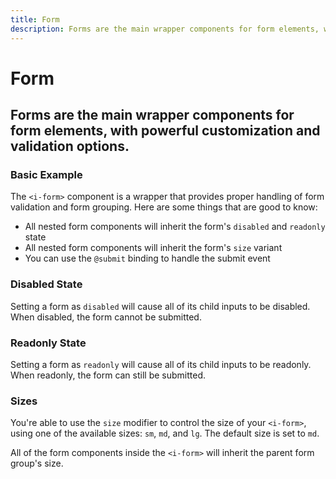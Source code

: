 ```yaml
---
title: Form
description: Forms are the main wrapper components for form elements, with powerful customization and validation options. 
---
```


<script setup>
import * as examples from '../../../../../examples/forms/form'
</script>

# Form
## Forms are the main wrapper components for form elements, with powerful customization and validation options. 

### Basic Example

The `<i-form>` component is a wrapper that provides proper handling of form validation and form grouping. Here are some things that are good to know:

- All nested form components will inherit the form's `disabled` and `readonly` state
- All nested form components will inherit the form's `size` variant
- You can use the `@submit` binding to handle the submit event

<example :component="examples.IFormBasicExample" :html="examples.IFormBasicExampleHTML" :js="examples.IFormBasicExampleJS"></example>

### Disabled State
Setting a form as `disabled` will cause all of its child inputs to be disabled. When disabled, the form cannot be submitted.

<example :component="examples.IFormDisabledExample" :html="examples.IFormDisabledExampleHTML" :js="examples.IFormDisabledExampleJS"></example>

### Readonly State
Setting a form as `readonly` will cause all of its child inputs to be readonly. When readonly, the form can still be submitted.

<example :component="examples.IFormReadonlyExample" :html="examples.IFormReadonlyExampleHTML" :js="examples.IFormReadonlyExampleJS"></example>

### Sizes
You're able to use the `size` modifier to control the size of your `<i-form>`, using one of the available sizes: `sm`, `md`, and `lg`. The default size is set to `md`. 

All of the form components inside the `<i-form>` will inherit the parent form group's size.

<example :component="examples.IFormSizeVariantsSmExample" :html="examples.IFormSizeVariantsSmExampleHTML" :js="examples.IFormSizeVariantsSmExampleJS"></example>

<example :component="examples.IFormSizeVariantsMdExample" :html="examples.IFormSizeVariantsMdExampleHTML" :js="examples.IFormSizeVariantsMdExampleJS"></example>

<example :component="examples.IFormSizeVariantsLgExample" :html="examples.IFormSizeVariantsLgExampleHTML" :js="examples.IFormSizeVariantsLgExampleJS"></example>
